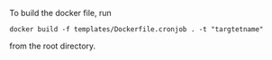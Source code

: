 To build the docker file, run
```
docker build -f templates/Dockerfile.cronjob . -t "targtetname" 
```
from the root directory.